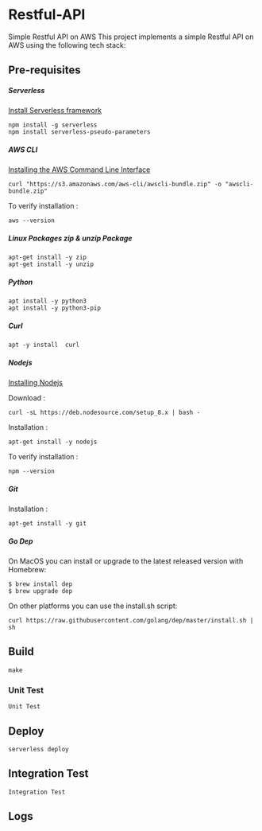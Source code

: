 # Restful-API
Simple Restful API on AWS
This project implements a simple Restful API on AWS using the following tech stack:
## Pre-requisites
##### Serverless
[Install Serverless framework](https://serverless.com/framework/docs/providers/aws/guide/quick-start/)
```
npm install -g serverless
npm install serverless-pseudo-parameters
```
##### AWS CLI
[Installing the AWS Command Line Interface](https://docs.aws.amazon.com/cli/latest/userguide/installing.html)
```
curl "https://s3.amazonaws.com/aws-cli/awscli-bundle.zip" -o "awscli-bundle.zip"
```
To verify installation :
```
aws --version
```
##### Linux Packages zip & unzip Package
```
apt-get install -y zip
apt-get install -y unzip
```
##### Python
```
apt install -y python3
apt install -y python3-pip
```
##### Curl
```
apt -y install  curl  
```

##### Nodejs
[Installing Nodejs ](https://nodejs.org/en/)

Download :
```
curl -sL https://deb.nodesource.com/setup_8.x | bash -
```
Installation :
```
apt-get install -y nodejs
```
To verify installation :
```
npm --version
```

##### Git
Installation :
```
apt-get install -y git
```
##### Go Dep
On MacOS you can install or upgrade to the latest released version with Homebrew:
```
$ brew install dep
$ brew upgrade dep
```
On other platforms you can use the install.sh script:
```
curl https://raw.githubusercontent.com/golang/dep/master/install.sh | sh
```
## Build
    make
### Unit Test
    Unit Test
## Deploy
    serverless deploy

## Integration Test
    Integration Test
## Logs
